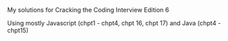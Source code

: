 My solutions for Cracking the Coding Interview Edition 6

Using mostly Javascript (chpt1 - chpt4, chpt 16, chpt 17) and Java (chpt4 - chpt15)